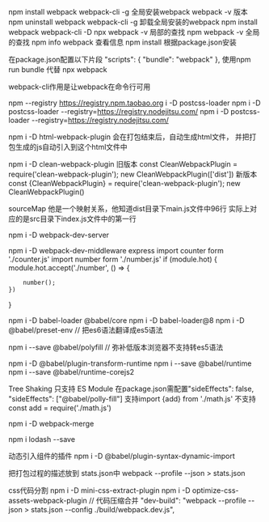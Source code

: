 npm install webpack webpack-cli -g 全局安装webpack
webpack -v 版本
npm uninstall webpack webpack-cli -g 卸载全局安装的webpack
npm install webpack webpack-cli -D
npx webpack -v 局部的查找
npm webpack -v 全局的查找
npm info webpack 查看信息
npm install 根据package.json安装

在package.json配置以下片段
"scripts": {
    "bundle": "webpack"
},
使用npm run bundle 代替 npx webpack

webpack-cli作用是让webpack在命令行可用

npm  --registry https://registry.npm.taobao.org i -D postcss-loader
npm i -D postcss-loader --registry=https://registry.nodejitsu.com/
npm i -D postcss-loader --registry=https://registry.nodejitsu.com/


npm i -D html-webpack-plugin 会在打包结束后，自动生成html文件，
并把打包生成的js自动引入到这个html文件中

npm i -D clean-webpack-plugin
旧版本
const CleanWebpackPlugin = require('clean-webpack-plugin');
new CleanWebpackPlugin(['dist'])
新版本
const {CleanWebpackPlugin} = require('clean-webpack-plugin');
new CleanWebpackPlugin()

sourceMap 他是一个映射关系，他知道dist目录下main.js文件中96行
实际上对应的是src目录下index.js文件中的第一行

npm i -D webpack-dev-server

npm i -D webpack-dev-middleware express
import counter form './counter.js'
import number form './number.js'
if (module.hot) {
    module.hot.accept('./number', () => {

        number();
    })
}

npm i -D babel-loader @babel/core
npm i -D babel-loader@8
npm i -D @babel/preset-env // 把es6语法翻译成es5语法

npm i --save @babel/polyfill // 弥补低版本浏览器不支持转es5语法

npm i -D @babel/plugin-transform-runtime
npm i --save @babel/runtime
npm i --save @babel/runtime-corejs2

Tree Shaking 只支持 ES Module
在package.json需配置"sideEffects": false,
"sideEffects": ["@babel/polly-fill"]
支持import {add} from './math.js'
不支持const add = require('./math.js')

npm i -D webpack-merge

npm i lodash --save

动态引入组件的插件
npm i -D @babel/plugin-syntax-dynamic-import

把打包过程的描述放到 stats.json中
webpack --profile --json > stats.json

css代码分割
npm i -D mini-css-extract-plugin
npm i -D optimize-css-assets-webpack-plugin // 代码压缩合并
        "dev-build": "webpack --profile --json > stats.json --config ./build/webpack.dev.js",
